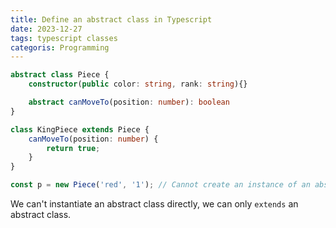 ```yaml
---
title: Define an abstract class in Typescript
date: 2023-12-27
tags: typescript classes
categoris: Programming
---
```


```typescript
abstract class Piece {
    constructor(public color: string, rank: string){}

    abstract canMoveTo(position: number): boolean
}

class KingPiece extends Piece {
    canMoveTo(position: number) {
        return true;
    }
}

const p = new Piece('red', '1'); // Cannot create an instance of an abstract class.
```

We can't instantiate an abstract class directly, we can only `extends` an abstract class.